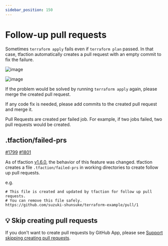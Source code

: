 ```yaml
---
sidebar_position: 150
---
```


# Follow-up pull requests

Sometimes `terraform apply` fails even if `terraform plan` passed.
In that case, tfaction automatically creates a pull request with an empty commit to fix the failure.

![image](https://user-images.githubusercontent.com/13323303/151699230-1c109a57-47d1-4c3b-9c3a-4dfec786a043.png)

![image](https://user-images.githubusercontent.com/13323303/151699142-6d19cd51-eac5-4f69-bfe5-7920df69edc6.png)

If the problem would be solved by running `terraform apply` again,
please merge the created pull request.

If any code fix is needed, please add commits to the created pull request and merge it.

Pull Requests are created per failed job.
For example, if two jobs failed, two pull requests would be created.

## .tfaction/failed-prs

[#1799](https://github.com/suzuki-shunsuke/tfaction/issues/1799) [#1801](https://github.com/suzuki-shunsuke/tfaction/pull/1801)

As of tfaction [v1.6.0](https://github.com/suzuki-shunsuke/tfaction/releases/tag/v1.6.0), the behavior of this feature was changed.
tfaction creates a file `.tfaction/failed-prs` in working directories to create follow up pull requests.

e.g.

```
# This file is created and updated by tfaction for follow up pull requests.
# You can remove this file safely.
https://github.com/suzuki-shunsuke/terraform-example/pull/1
```

## :bulb: Skip creating pull requests

If you don't want to create pull requests by GitHub App, please see [Support skipping creating pull requests](skip-creating-pr.md).
